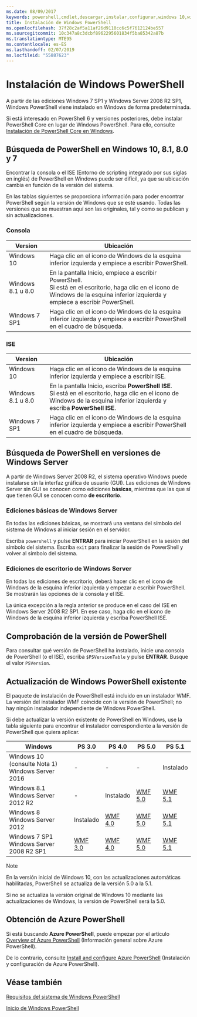 ```yaml
---
ms.date: 08/09/2017
keywords: powershell,cmdlet,descargar,instalar,configurar,windows 10,windows 8.1,windows 8.0,windows 7
title: Instalación de Windows PowerShell
ms.openlocfilehash: 37f28c2af5a11af26d9110cc6c5f7612124be557
ms.sourcegitcommit: 10c347a8c3dcbf8962295601834f5ba85342a87b
ms.translationtype: MTE95
ms.contentlocale: es-ES
ms.lasthandoff: 02/07/2019
ms.locfileid: "55887623"
---
```

# <a name="installing-windows-powershell"></a>Instalación de Windows PowerShell

A partir de las ediciones Windows 7 SP1 y Windows Server 2008 R2 SP1, Windows PowerShell viene instalado en Windows de forma predeterminada.

Si está interesado en PowerShell 6 y versiones posteriores, debe instalar PowerShell Core en lugar de Windows PowerShell. Para ello, consulte [Instalación de PowerShell Core en Windows](Installing-PowerShell-Core-on-Windows.md).

## <a name="finding-powershell-in-windows-10-81-80-and-7"></a>Búsqueda de PowerShell en Windows 10, 8.1, 8.0 y 7

Encontrar la consola o el ISE (Entorno de scripting integrado por sus siglas en inglés) de PowerShell en Windows puede ser difícil, ya que su ubicación cambia en función de la versión del sistema.

En las tablas siguientes se proporciona información para poder encontrar PowerShell según la versión de Windows que se esté usando.
Todas las versiones que se muestran aquí son las originales, tal y como se publican y sin actualizaciones.

### <a name="for-console"></a>Consola

Version | Ubicación
-- | --
Windows 10 | Haga clic en el icono de Windows de la esquina inferior izquierda y empiece a escribir PowerShell.
Windows 8.1 u 8.0 | En la pantalla Inicio, empiece a escribir PowerShell.<br/>Si está en el escritorio, haga clic en el icono de Windows de la esquina inferior izquierda y empiece a escribir PowerShell.
Windows 7 SP1 | Haga clic en el icono de Windows de la esquina inferior izquierda y empiece a escribir PowerShell en el cuadro de búsqueda.

### <a name="for-ise"></a>ISE

Version | Ubicación
-- | --
Windows 10 | Haga clic en el icono de Windows de la esquina inferior izquierda y empiece a escribir ISE.
Windows 8.1 u 8.0 | En la pantalla Inicio, escriba **PowerShell ISE**.<br/>Si está en el escritorio, haga clic en el icono de Windows de la esquina inferior izquierda y escriba **PowerShell ISE**.
Windows 7 SP1 | Haga clic en el icono de Windows de la esquina inferior izquierda y empiece a escribir PowerShell en el cuadro de búsqueda.

## <a name="finding-powershell-in-windows-server-versions"></a>Búsqueda de PowerShell en versiones de Windows Server

A partir de Windows Server 2008 R2, el sistema operativo Windows puede instalarse sin la interfaz gráfica de usuario (GUI).
Las ediciones de Windows Server sin GUI se conocen como ediciones **básicas**, mientras que las que sí que tienen GUI se conocen como **de escritorio**.

### <a name="windows-server-core-editions"></a>Ediciones básicas de Windows Server

En todas las ediciones básicas, se mostrará una ventana del símbolo del sistema de Windows al iniciar sesión en el servidor.

Escriba `powershell` y pulse **ENTRAR** para iniciar PowerShell en la sesión del símbolo del sistema.
Escriba `exit` para finalizar la sesión de PowerShell y volver al símbolo del sistema.

### <a name="windows-server-desktop-editions"></a>Ediciones de escritorio de Windows Server

En todas las ediciones de escritorio, deberá hacer clic en el icono de Windows de la esquina inferior izquierda y empezar a escribir PowerShell.
Se mostrarán las opciones de la consola y el ISE.

La única excepción a la regla anterior se produce en el caso del ISE en Windows Server 2008 R2 SP1. En ese caso, haga clic en el icono de Windows de la esquina inferior izquierda y escriba PowerShell ISE.

## <a name="how-to-check-the-version-of-powershell"></a>Comprobación de la versión de PowerShell

Para consultar qué versión de PowerShell ha instalado, inicie una consola de PowerShell (o el ISE), escriba `$PSVersionTable` y pulse **ENTRAR**. Busque el valor `PSVersion`.

## <a name="upgrading-existing-windows-powershell"></a>Actualización de Windows PowerShell existente

El paquete de instalación de PowerShell está incluido en un instalador WMF.
La versión del instalador WMF coincide con la versión de PowerShell; no hay ningún instalador independiente de Windows PowerShell.

Si debe actualizar la versión existente de PowerShell en Windows, use la tabla siguiente para encontrar el instalador correspondiente a la versión de PowerShell que quiera aplicar.

Windows | PS 3.0 | PS 4.0 | PS 5.0 | PS 5.1 |
--|--|--|--|--|
Windows 10 (consulte Nota 1)<br/>Windows Server 2016 | - | - | - | Instalado
Windows 8.1<br/>Windows Server 2012 R2 | - | Instalado | [WMF 5.0](https://www.microsoft.com/en-us/download/details.aspx?id=50395) | [WMF 5.1](https://www.microsoft.com/en-us/download/details.aspx?id=54616)
Windows 8<br/>Windows Server 2012 | Instalado | [WMF 4.0](https://www.microsoft.com/en-us/download/details.aspx?id=40855) | [WMF 5.0](https://www.microsoft.com/en-us/download/details.aspx?id=50395) | [WMF 5.1](https://www.microsoft.com/en-us/download/details.aspx?id=54616)
Windows 7 SP1<br/>Windows Server 2008 R2 SP1 | [WMF 3.0](https://www.microsoft.com/en-us/download/details.aspx?id=34595) | [WMF 4.0](https://www.microsoft.com/en-us/download/details.aspx?id=40855) | [WMF 5.0](https://www.microsoft.com/en-us/download/details.aspx?id=50395) | [WMF 5.1](https://www.microsoft.com/en-us/download/details.aspx?id=54616)

> [!NOTE]
>
> En la versión inicial de Windows 10, con las actualizaciones automáticas habilitadas, PowerShell se actualiza de la versión 5.0 a la 5.1.
>
> Si no se actualiza la versión original de Windows 10 mediante las actualizaciones de Windows, la versión de PowerShell será la 5.0.

## <a name="need-azure-powershell"></a>Obtención de Azure PowerShell

Si está buscando **Azure PowerShell**, puede empezar por el artículo [Overview of Azure PowerShell](/powershell/azure/overview) (Información general sobre Azure PowerShell).

De lo contrario, consulte [Install and configure Azure PowerShell](/powershell/azure/install-azurerm-ps) (Instalación y configuración de Azure PowerShell).

## <a name="see-also"></a>Véase también

[Requisitos del sistema de Windows PowerShell](Windows-PowerShell-System-Requirements.md)

[Inicio de Windows PowerShell](../getting-started/Starting-Windows-PowerShell.md)
